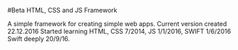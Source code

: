 #Beta HTML, CSS and JS Framework

A simple framework for creating simple web apps.
Current version created 22.12.2016
Started learning HTML, CSS 7/2014, JS 1/1/2016, SWIFT 1/6/2016
Swift deeply 20/9/16.
